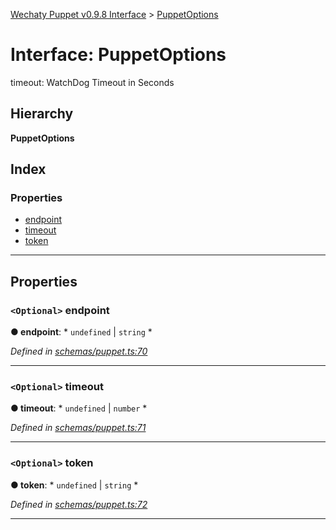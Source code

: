 [Wechaty Puppet v0.9.8 Interface](../README.md) > [PuppetOptions](../interfaces/puppetoptions.md)

# Interface: PuppetOptions

timeout: WatchDog Timeout in Seconds

## Hierarchy

**PuppetOptions**

## Index

### Properties

* [endpoint](puppetoptions.md#endpoint)
* [timeout](puppetoptions.md#timeout)
* [token](puppetoptions.md#token)

---

## Properties

<a id="endpoint"></a>

### `<Optional>` endpoint

**● endpoint**: * `undefined` &#124; `string`
*

*Defined in [schemas/puppet.ts:70](https://github.com/Chatie/wechaty-puppet/blob/e056248/src/schemas/puppet.ts#L70)*

___
<a id="timeout"></a>

### `<Optional>` timeout

**● timeout**: * `undefined` &#124; `number`
*

*Defined in [schemas/puppet.ts:71](https://github.com/Chatie/wechaty-puppet/blob/e056248/src/schemas/puppet.ts#L71)*

___
<a id="token"></a>

### `<Optional>` token

**● token**: * `undefined` &#124; `string`
*

*Defined in [schemas/puppet.ts:72](https://github.com/Chatie/wechaty-puppet/blob/e056248/src/schemas/puppet.ts#L72)*

___

